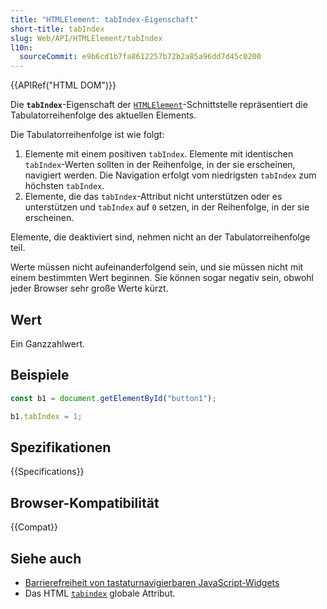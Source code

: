 ```yaml
---
title: "HTMLElement: tabIndex-Eigenschaft"
short-title: tabIndex
slug: Web/API/HTMLElement/tabIndex
l10n:
  sourceCommit: e9b6cd1b7fa8612257b72b2a85a96dd7d45c0200
---
```


{{APIRef("HTML DOM")}}

Die **`tabIndex`**-Eigenschaft der [`HTMLElement`](/de/docs/Web/API/HTMLElement)-Schnittstelle repräsentiert die Tabulatorreihenfolge des aktuellen Elements.

Die Tabulatorreihenfolge ist wie folgt:

1. Elemente mit einem positiven `tabIndex`. Elemente mit identischen `tabIndex`-Werten sollten in der Reihenfolge, in der sie erscheinen, navigiert werden. Die Navigation erfolgt vom niedrigsten `tabIndex` zum höchsten `tabIndex`.
2. Elemente, die das `tabIndex`-Attribut nicht unterstützen oder es unterstützen und `tabIndex` auf `0` setzen, in der Reihenfolge, in der sie erscheinen.

Elemente, die deaktiviert sind, nehmen nicht an der Tabulatorreihenfolge teil.

Werte müssen nicht aufeinanderfolgend sein, und sie müssen nicht mit einem bestimmten Wert beginnen. Sie können sogar negativ sein, obwohl jeder Browser sehr große Werte kürzt.

## Wert

Ein Ganzzahlwert.

## Beispiele

```js
const b1 = document.getElementById("button1");

b1.tabIndex = 1;
```

## Spezifikationen

{{Specifications}}

## Browser-Kompatibilität

{{Compat}}

## Siehe auch

- [Barrierefreiheit von tastaturnavigierbaren JavaScript-Widgets](/de/docs/Web/Accessibility/Guides/Keyboard-navigable_JavaScript_widgets)
- Das HTML [`tabindex`](/de/docs/Web/HTML/Reference/Global_attributes/tabindex) globale Attribut.

